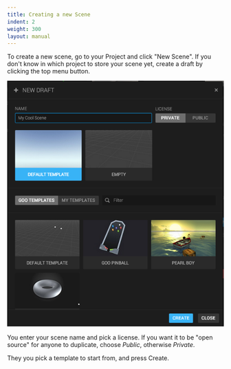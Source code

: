 ```yaml
---
title: Creating a new Scene
indent: 2
weight: 300
layout: manual
---
```


To create a new scene, go to your Project and click "New Scene". If you don't know in which project to store your scene yet, create a draft by clicking the top menu button.

![Dashboard](newscene.png)

You enter your scene name and pick a license. If you want it to be "open source" for anyone to duplicate, choose *Public*, otherwise *Private*.

They you pick a template to start from, and press Create.